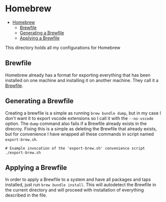# Homebrew

- [Homebrew](#homebrew)
  - [Brewfile](#brewfile)
  - [Generating a Brewfile](#generating-a-brewfile)
  - [Applying a Brewfile](#applying-a-brewfile)

This directory holds all my configurations for Homebrew

## Brewfile

Homebrew already has a format for exporting everything that has been installed on one machine and installing it on another machine. They call it a [Brewfile](https://docs.brew.sh/Brew-Bundle-and-Brewfile).

## Generating a Brewfile

Creating a brewfile is a simple as running `brew bundle dump`, but in my case I don't want it to export vscode extensions so I call it with the `--no-vscode` option. The `dump` command also fails if a Brewfile already exists in the direcroy. Fixing this is a simple as deleting the Brewfile that already exists, but for convenience I have wrapped all these commands in script named `export-brew.sh`.

```shellscript
# Example invocation of the 'export-brew.sh' convenience script
./export-brew.sh
```

## Applying a Brewfile

In order to apply a Brewfile to a system and have all packages and taps installed, just run `brew bundle install`. This will autodetect the Brewfile in the current directory and will proceed with installation of everything described in the file.
